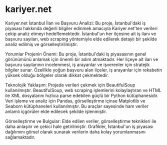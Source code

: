 # kariyer.net
Kariyer.net İstanbul İlan ve Başvuru Analizi:
Bu proje, İstanbul'daki iş piyasası hakkında değerli bilgiler edinmek amacıyla Kariyer.net'ten verileri çekip analiz etmeyi hedeflemektedir. İstanbul'un her ilçesine ait iş ilanı ve başvuru sayıları, web scraping yöntemiyle elde edilerek detaylı bir şekilde analiz edilmiş ve görselleştirilmiştir.

Yorumlar
Projenin Önemi:
Bu proje, İstanbul'daki iş piyasasının genel görünümünü anlamak için önemli bir adım atmaktadır. Her ilçeye ait ilan ve başvuru sayılarının incelenmesi, iş arayanlar ve işverenler için stratejik bilgiler sunar. Özellikle yoğun başvuru alan ilçeler, iş arayanlar için rekabetin yüksek olduğu bölgeler olarak dikkat çekmektedir.

Teknolojik Yaklaşım:
Projede verileri çekmek için BeautifulSoup kullanılmıştır. BeautifulSoup, web scraping işlemlerini kolaylaştıran ve HTML ile XML dosyalarını hızlıca parse edebilen güçlü bir Python kütüphanesidir. Veri işleme ve analiz için Pandas, görselleştirme içinse Matplotlib ve Seaborn kütüphaneleri kullanılmıştır. Bu araçlar sayesinde ham veriler anlamlı içgörüler elde edilecek şekilde işlenmiştir.

Görselleştirme ve Bulgular:
Elde edilen veriler, görselleştirme teknikleri ile daha anlaşılır ve çekici hale getirilmiştir. Grafikler, İstanbul'un iş piyasası dağılımını görsel olarak sunarak verilerin daha kolay yorumlanmasını sağlamaktadır.
